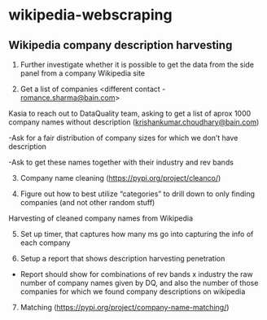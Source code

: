 # wikipedia-webscraping

## Wikipedia company description harvesting 

 

1. Further investigate whether it is possible to get the data from the side panel from a company Wikipedia site

2. Get a list of companies <different contact - romance.sharma@bain.com> 

Kasia to reach out to DataQuality team, asking to get a list of aprox 1000 company names without description (krishankumar.choudhary@bain.com) 

-Ask for a fair distribution of company sizes for which we don’t have description 

-Ask to get these names together with their industry and rev bands 

3. Company name cleaning (https://pypi.org/project/cleanco/) 

4. Figure out how to best utilize “categories” to drill down to only finding companies (and not other random stuff)

Harvesting of cleaned company names from Wikipedia 

5. Set up timer, that captures how many ms go into capturing the info of each company 

6. Setup a report that shows description harvesting penetration 

- Report should show for combinations of rev bands x industry the raw number of company names given by DQ, and also the number of those companies for which we found company descriptions on wikipedia  

7. Matching (https://pypi.org/project/company-name-matching/) 
